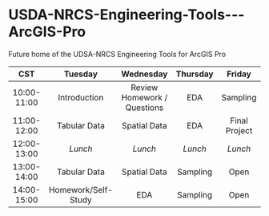 # USDA-NRCS-Engineering-Tools---ArcGIS-Pro
Future home of the UDSA-NRCS Engineering Tools for ArcGIS Pro

| CST | Tuesday | Wednesday | Thursday | Friday |
| :---: | :---: | :---: | :---: | :---: |
| 10:00-11:00   | Introduction | Review Homework / Questions | EDA | Sampling |
| 11:00-12:00  | Tabular Data | Spatial Data | EDA | Final Project |
| 12:00-13:00    | *Lunch* | *Lunch* | *Lunch* | *Lunch* |
| 13:00-14:00     | Tabular Data | Spatial Data | Sampling | Open |
| 14:00-15:00     | Homework/Self-Study | EDA | Sampling | Open |
